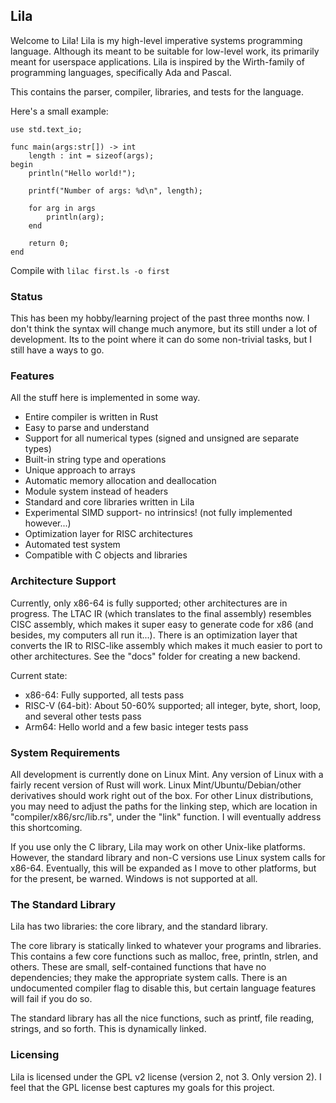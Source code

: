 ## Lila

Welcome to Lila! Lila is my high-level imperative systems programming language. Although its meant to be suitable for low-level work, its primarily meant for userspace applications. Lila is inspired by the Wirth-family of programming languages, specifically Ada and Pascal.

This contains the parser, compiler, libraries, and tests for the language.

Here's a small example:

```
use std.text_io;

func main(args:str[]) -> int
    length : int = sizeof(args);
begin
    println("Hello world!");
    
    printf("Number of args: %d\n", length);
    
    for arg in args
        println(arg);
    end

    return 0;
end
```

Compile with `lilac first.ls -o first`

### Status

This has been my hobby/learning project of the past three months now. I don't think the syntax will change much anymore, but its still under a lot of development. Its to the point where it can do some non-trivial tasks, but I still have a ways to go.

### Features

All the stuff here is implemented in some way.

* Entire compiler is written in Rust
* Easy to parse and understand
* Support for all numerical types (signed and unsigned are separate types)
* Built-in string type and operations
* Unique approach to arrays
* Automatic memory allocation and deallocation
* Module system instead of headers
* Standard and core libraries written in Lila
* Experimental SIMD support- no intrinsics! (not fully implemented however...)
* Optimization layer for RISC architectures
* Automated test system
* Compatible with C objects and libraries

### Architecture Support

Currently, only x86-64 is fully supported; other architectures are in progress. The LTAC IR (which translates to the final assembly) resembles CISC assembly, which makes it super easy to generate code for x86 (and besides, my computers all run it...). There is an optimization layer that converts the IR to RISC-like assembly which makes it much easier to port to other architectures. See the "docs" folder for creating a new backend.

Current state:   

* x86-64: Fully supported, all tests pass
* RISC-V (64-bit): About 50-60% supported; all integer, byte, short, loop, and several other tests pass
* Arm64: Hello world and a few basic integer tests pass

### System Requirements

All development is currently done on Linux Mint. Any version of Linux with a fairly recent version of Rust will work. Linux Mint/Ubuntu/Debian/other derivatives should work right out of the box. For other Linux distributions, you may need to adjust the paths for the linking step, which are location in "compiler/x86/src/lib.rs", under the "link" function. I will eventually address this shortcoming.

If you use only the C library, Lila may work on other Unix-like platforms. However, the standard library and non-C versions use Linux system calls for x86-64. Eventually, this will be expanded as I move to other platforms, but for the present, be warned. Windows is not supported at all.

### The Standard Library

Lila has two libraries: the core library, and the standard library.

The core library is statically linked to whatever your programs and libraries. This contains a few core functions such as malloc, free, println, strlen, and others. These are small, self-contained functions that have no dependencies; they make the appropriate system calls. There is an undocumented compiler flag to disable this, but certain language features will fail if you do so.

The standard library has all the nice functions, such as printf, file reading, strings, and so forth. This is dynamically linked.

### Licensing

Lila is licensed under the GPL v2 license (version 2, not 3. Only version 2). I feel that the GPL license best captures my goals for this project.


